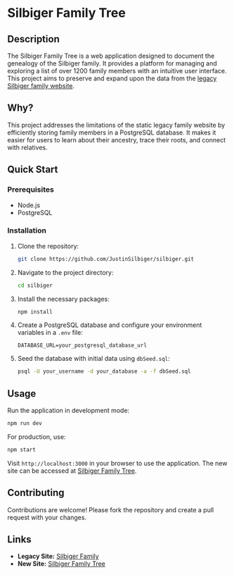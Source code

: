 # Silbiger Family Tree

## Description

The Silbiger Family Tree is a web application designed to document the genealogy of the Silbiger family. It provides a platform for managing and exploring a list of over 1200 family members with an intuitive user interface. This project aims to preserve and expand upon the data from the [legacy Silbiger family website](https://www.silbiger-family.co.uk/).

## Why?

This project addresses the limitations of the static legacy family website by efficiently storing family members in a PostgreSQL database. It makes it easier for users to learn about their ancestry, trace their roots, and connect with relatives.

## Quick Start

### Prerequisites

- Node.js
- PostgreSQL

### Installation

1. Clone the repository:
   ```sh
   git clone https://github.com/JustinSilbiger/silbiger.git
   ```
2. Navigate to the project directory:
   ```sh
   cd silbiger
   ```
3. Install the necessary packages:
   ```sh
   npm install
   ```
4. Create a PostgreSQL database and configure your environment variables in a `.env` file:
   ```plaintext
   DATABASE_URL=your_postgresql_database_url
   ```

5. Seed the database with initial data using `dbSeed.sql`:
   ```sh
   psql -U your_username -d your_database -a -f dbSeed.sql
   ```

## Usage

Run the application in development mode:
```sh
npm run dev
```

For production, use:
```sh
npm start
```

Visit `http://localhost:3000` in your browser to use the application. The new site can be accessed at [Silbiger Family Tree](https://silbiger.onrender.com).

## Contributing

Contributions are welcome! Please fork the repository and create a pull request with your changes.

## Links

- **Legacy Site:** [Silbiger Family](https://www.silbiger-family.co.uk/)
- **New Site:** [Silbiger Family Tree](https://silbiger.onrender.com)
